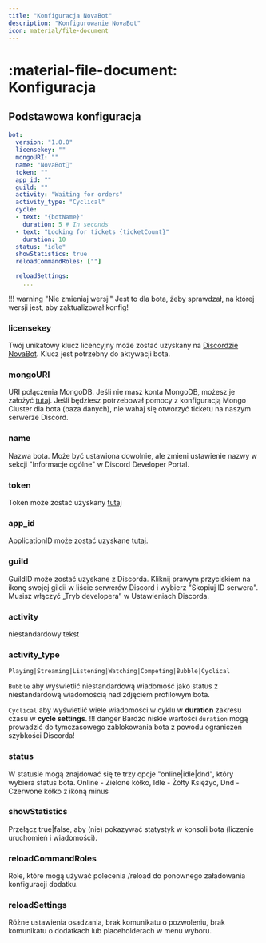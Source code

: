 ```yaml
---
title: "Konfiguracja NovaBot"
description: "Konfigurowanie NovaBot"
icon: material/file-document
---
```


# :material-file-document: Konfiguracja

## Podstawowa konfiguracja
```yaml title="config.yml" hl_lines="2"
bot:
  version: "1.0.0"
  licensekey: ""
  mongoURI: ""
  name: "NovaBot👑"
  token: ""
  app_id: ""
  guild: ""
  activity: "Waiting for orders"
  activity_type: "Cyclical"
  cycle:
  - text: "{botName}"
    duration: 5 # In seconds
  - text: "Looking for tickets {ticketCount}"
    duration: 10
  status: "idle"
  showStatistics: true
  reloadCommandRoles: [""]

  reloadSettings:
    ...
```

!!! warning "Nie zmieniaj wersji"
    Jest to dla bota, żeby sprawdzał, na której wersji jest, aby zaktualizował konfig!

### licensekey
Twój unikatowy klucz licencyjny może zostać uzyskany na [Discordzie NovaBot](https://bbb.crafttale.eu/).
Klucz jest potrzebny do aktywacji bota.

### mongoURI
URI połączenia MongoDB.
Jeśli nie masz konta MongoDB, możesz je założyć [tutaj](https://mongodb.com).
Jeśli będziesz potrzebował pomocy z konfiguracją Mongo Cluster dla bota (baza danych), nie wahaj się otworzyć ticketu na naszym serwerze Discord.

### name
Nazwa bota. Może być ustawiona dowolnie, ale zmieni ustawienie nazwy w sekcji "Informacje ogólne" w Discord Developer Portal.

### token
Token może zostać uzyskany [tutaj](https://psycheer.github.io/novabot/setup)

### app_id
ApplicationID może zostać uzyskane [tutaj](https://psycheer.github.io/novabot/setup).

### guild
GuildID może zostać uzyskane z Discorda.
Kliknij prawym przyciskiem na ikonę swojej gildii w liście serwerów Discord i wybierz "Skopiuj ID serwera".
Musisz włączyć „Tryb developera” w Ustawieniach Discorda.

### activity
niestandardowy tekst

### activity_type
`Playing|Streaming|Listening|Watching|Competing|Bubble|Cyclical`

`Bubble` aby wyświetlić niestandardową wiadomość jako status z niestandardową wiadomością nad zdjęciem profilowym bota.

`Cyclical` aby wyświetlić wiele wiadomości w cyklu w **duration** zakresu czasu w  **cycle settings**.
!!! danger
    Bardzo niskie wartości `duration` mogą prowadzić do tymczasowego zablokowania bota z powodu ograniczeń szybkości Discorda!

### status
W statusie mogą znajdować się te trzy opcje "online|idle|dnd", który wybiera status bota.
Online - Zielone kółko,
Idle - Żółty Księżyc,
Dnd - Czerwone kółko z ikoną minus

### showStatistics
Przełącz true|false, aby (nie) pokazywać statystyk w konsoli bota (liczenie uruchomień i wiadomości).

### reloadCommandRoles
Role, które mogą używać polecenia /reload do ponownego załadowania konfiguracji dodatku.

### reloadSettings
Różne ustawienia osadzania, brak komunikatu o pozwoleniu, brak komunikatu o dodatkach lub placeholderach w menu wyboru.
